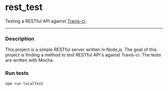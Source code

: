 rest_test
=========

Testing a RESTful API against [Travis-ci](https://travis-ci.org/).

---

### Description
This project is a simple RESTful server written in Node.js. The goal of this project is finding a method to test RESTful API's against Travis-ci. The tests are written with Mocha.

### Run tests
`npm run localTest`